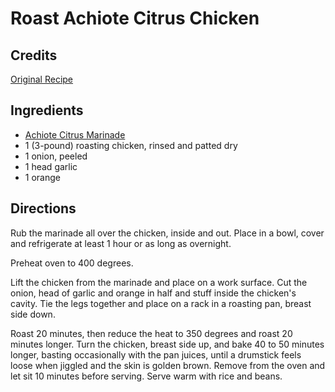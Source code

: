 # Roast Achiote Citrus Chicken 

<!-- BEGIN content -->

## Credits

[Original Recipe](http://www.foodtv.com/foodtv/recipe/0,6255,3111,00.html "http://www.foodtv.com/foodtv/recipe/0,6255,3111,00.html")

## Ingredients

- [Achiote Citrus Marinade](/recipe/index.php?title=Achiote_Citrus_Marinade "Achiote Citrus Marinade")
- 1 (3-pound) roasting chicken, rinsed and patted dry 
- 1 onion, peeled 
- 1 head garlic 
- 1 orange

## Directions

Rub the marinade all over the chicken, inside and out. Place in a bowl, cover and refrigerate at least 1 hour or as long as overnight.   
  
Preheat oven to 400 degrees.   
  
Lift the chicken from the marinade and place on a work surface. Cut the onion, head of garlic and orange in half and stuff inside the chicken's cavity. Tie the legs together and place on a rack in a roasting pan, breast side down.   
  
Roast 20 minutes, then reduce the heat to 350 degrees and roast 20 minutes longer. Turn the chicken, breast side up, and bake 40 to 50 minutes longer, basting occasionally with the pan juices, until a drumstick feels loose when jiggled and the skin is golden brown. Remove from the oven and let sit 10 minutes before serving. Serve warm with rice and beans.

<!-- END content -->

